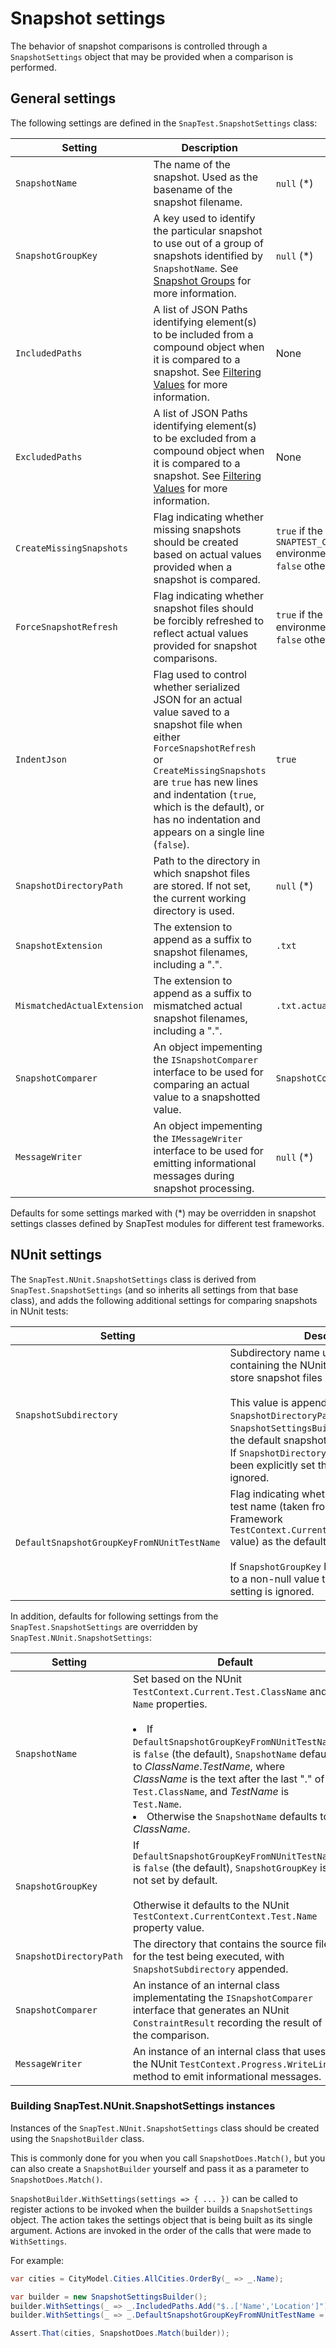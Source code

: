 # Snapshot settings

The behavior of snapshot comparisons is controlled through a `SnapshotSettings` object that may be provided when a comparison is performed.

## General settings

The following settings are defined in the `SnapTest.SnapshotSettings` class:

Setting|Description|Default
---|---|---
`SnapshotName`|The name of the snapshot. Used as the basename of the snapshot filename.|`null` (*)
`SnapshotGroupKey`|A key used to identify the particular snapshot to use out of a group of snapshots identified by `SnapshotName`. See [Snapshot Groups](SnapshotGroups.md) for more information.|`null` (*)
`IncludedPaths`|A list of JSON Paths identifying element(s) to be included from a compound object when it is compared to a snapshot. See [Filtering Values](Filtering.md) for more information.|None
`ExcludedPaths`|A list of JSON Paths identifying element(s) to be excluded from a compound object when it is compared to a snapshot. See [Filtering Values](Filtering.md) for more information.|None
`CreateMissingSnapshots`|Flag indicating whether missing snapshots should be created based on actual values provided when a snapshot is compared.|`true` if the `SNAPTEST_CREATE_MISSING_SNAPSHOTS` environment variable is not empty; `false` otherwise
`ForceSnapshotRefresh`|Flag indicating whether snapshot files should be forcibly refreshed to reflect actual values provided for snapshot comparisons.|`true` if the `SNAPTEST_REFRESH` environment variable is not empty; `false` otherwise
`IndentJson`|Flag used to control whether serialized JSON for an actual value saved to a snapshot file when either `ForceSnapshotRefresh` or `CreateMissingSnapshots` are `true` has new lines and indentation (`true`, which is the default), or has no indentation and appears on a single line (`false`).|`true`
`SnapshotDirectoryPath`|Path to the directory in which snapshot files are stored. If not set, the current working directory is used.|`null` (*)
`SnapshotExtension`|The extension to append as a suffix to snapshot filenames, including a ".".|`.txt`
`MismatchedActualExtension`|The extension to append as a suffix to mismatched actual snapshot filenames, including a ".".|`.txt.actual`
`SnapshotComparer`|An object impementing the `ISnapshotComparer` interface to be used for comparing an actual value to a snapshotted value.|`SnapshotComparer.Default`
`MessageWriter`|An object impementing the `IMessageWriter` interface to be used for emitting informational messages during snapshot processing.|`null` (*)

Defaults for some settings marked with (*) may be overridden in snapshot settings classes defined by SnapTest modules for different test frameworks.

## NUnit settings

The `SnapTest.NUnit.SnapshotSettings` class is derived from `SnapTest.SnapshotSettings` (and so inherits all settings from that base class), and adds the following additional settings for comparing snapshots in NUnit tests:

Setting|Description|Default
---|---|---
`SnapshotSubdirectory`|Subdirectory name under the directory containing the NUnit test source file to store snapshot files in.<br/><br/>This value is appended to the `SnapshotDirectoryPath` when `SnapshotSettingsBuilder.Build` determines the default snapshot directory path to use. If `SnapshotDirectoryPath` has otherwise been explicitly set then this setting is ignored.|`_snapshots`
`DefaultSnapshotGroupKeyFromNUnitTestName`|Flag indicating whether to use the NUnit test name (taken from the NUnit Framework `TestContext.CurrentContext.Test.TestName` value) as the default `SnapshotGroupKey`.<br/><br/>If `SnapshotGroupKey` has otherwise been set to a non-null value then the value of this setting is ignored.|`false`

In addition, defaults for following settings from the `SnapTest.SnapshotSettings` are overridden by `SnapTest.NUnit.SnapshotSettings`:

Setting|Default
---|---
`SnapshotName`|Set based on the NUnit `TestContext.Current.Test.ClassName` and `Name` properties.<br/><br/><list><li>If `DefaultSnapshotGroupKeyFromNUnitTestName` is `false` (the default), `SnapshotName` defaults to _ClassName_._TestName_, where _ClassName_ is the text after the last "." of `Test.ClassName`, and _TestName_ is `Test.Name`.</li><li>Otherwise the `SnapshotName` defaults to _ClassName_.</li></list>
`SnapshotGroupKey`|If `DefaultSnapshotGroupKeyFromNUnitTestName` is `false` (the default), `SnapshotGroupKey` is not set by default.<br/><br/>Otherwise it defaults to the NUnit `TestContext.CurrentContext.Test.Name` property value.
`SnapshotDirectoryPath`|The directory that contains the source file for the test being executed, with `SnapshotSubdirectory` appended.
`SnapshotComparer`|An instance of an internal class implementating the `ISnapshotComparer` interface that generates an NUnit `ConstraintResult` recording the result of the comparison.
`MessageWriter`|An instance of an internal class that uses the NUnit `TestContext.Progress.WriteLine` method to emit informational messages.


### Building SnapTest.NUnit.SnapshotSettings instances

Instances of the `SnapTest.NUnit.SnapshotSettings` class should be created using the `SnapshotBuilder` class.

This is commonly done for you when you call `SnapshotDoes.Match()`, but you can also create a `SnapshotBuilder` yourself and pass it as a parameter to `SnapshotDoes.Match()`.

`SnapshotBuilder.WithSettings(settings => { ... })` can be called to register actions to be invoked when the builder builds a `SnapshotSettings` object. The action takes the settings object that is being built as its single argument. Actions are invoked in the order of the calls that were made to `WithSettings`.

For example:

```C#
var cities = CityModel.Cities.AllCities.OrderBy(_ => _.Name);

var builder = new SnapshotSettingsBuilder();
builder.WithSettings(_ => _.IncludedPaths.Add("$..['Name','Location']"));
builder.WithSettings(_ => _.DefaultSnapshotGroupKeyFromNUnitTestName = true);

Assert.That(cities, SnapshotDoes.Match(builder));
```
